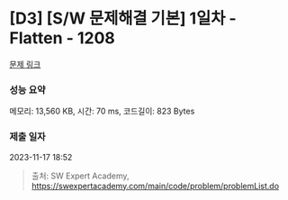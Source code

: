 # [D3] [S/W 문제해결 기본] 1일차 - Flatten - 1208 

[문제 링크](https://swexpertacademy.com/main/code/problem/problemDetail.do?contestProbId=AV139KOaABgCFAYh) 

### 성능 요약

메모리: 13,560 KB, 시간: 70 ms, 코드길이: 823 Bytes

### 제출 일자

2023-11-17 18:52



> 출처: SW Expert Academy, https://swexpertacademy.com/main/code/problem/problemList.do